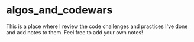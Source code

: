 # algos_and_codewars

This is a place where I review the code challenges and practices I've done and add notes to them. Feel free to add your own notes!
